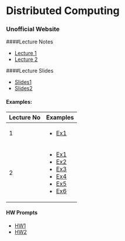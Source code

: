 # Distributed Computing
### Unofficial Website

####Lecture Notes
- [Lecture 1](MSAN694-Lec1-Notes.ipynb)
- [Lecture 2](MSAN694-Lec2-Notes.ipynb)


####Lecture Slides
- [Slides1](lecture_slides/MSAN694_Week1_Updated.pdf)
- [Slides2](lecture_slides/MSAN694_Week2.pdf)

#### Examples:

|Lecture No | Examples |
|-----| --------|
|1| <ul><li>[Ex1](examples/Week1/ex1.ipynb)</li></ul>|
|2|<ul><li>[Ex1](examples/Week2/ex1.ipynb)</li><li>[Ex2](examples/Week2/ex2.ipynb)</li><li>[Ex3](examples/Week2/ex3.ipynb)</li><li>[Ex4](examples/Week2/ex4.ipynb)</li><li>[Ex5](examples/Week2/ex5.ipynb)</li><li>[Ex6](examples/Week2/ex6.ipynb)</li></ul>

#### HW Prompts
- [HW1](hw/DistributedComputing_Spark_Installation_v007.pdf)
- [HW2](hw/msan694_hw2.pdf)